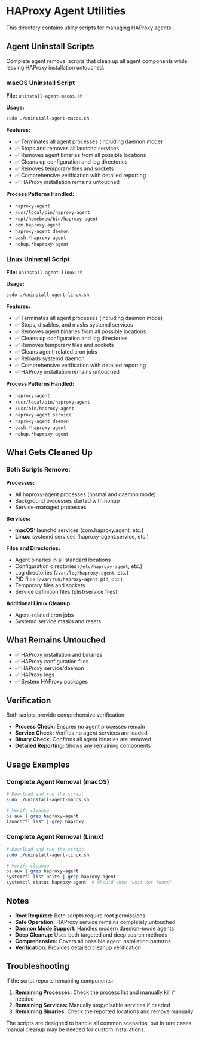 # HAProxy Agent Utilities

This directory contains utility scripts for managing HAProxy agents.

## Agent Uninstall Scripts

Complete agent removal scripts that clean up all agent components while leaving HAProxy installation untouched.

### macOS Uninstall Script

**File:** `uninstall-agent-macos.sh`

**Usage:**
```bash
sudo ./uninstall-agent-macos.sh
```

**Features:**
- ✅ Terminates all agent processes (including daemon mode)
- ✅ Stops and removes all launchd services
- ✅ Removes agent binaries from all possible locations
- ✅ Cleans up configuration and log directories
- ✅ Removes temporary files and sockets
- ✅ Comprehensive verification with detailed reporting
- ✅ HAProxy installation remains untouched

**Process Patterns Handled:**
- `haproxy-agent`
- `/usr/local/bin/haproxy-agent`
- `/opt/homebrew/bin/haproxy-agent`
- `com.haproxy.agent`
- `haproxy-agent daemon`
- `bash.*haproxy-agent`
- `nohup.*haproxy-agent`

### Linux Uninstall Script

**File:** `uninstall-agent-linux.sh`

**Usage:**
```bash
sudo ./uninstall-agent-linux.sh
```

**Features:**
- ✅ Terminates all agent processes (including daemon mode)
- ✅ Stops, disables, and masks systemd services
- ✅ Removes agent binaries from all possible locations
- ✅ Cleans up configuration and log directories
- ✅ Removes temporary files and sockets
- ✅ Cleans agent-related cron jobs
- ✅ Reloads systemd daemon
- ✅ Comprehensive verification with detailed reporting
- ✅ HAProxy installation remains untouched

**Process Patterns Handled:**
- `haproxy-agent`
- `/usr/local/bin/haproxy-agent`
- `/usr/bin/haproxy-agent`
- `haproxy-agent.service`
- `haproxy-agent daemon`
- `bash.*haproxy-agent`
- `nohup.*haproxy-agent`

## What Gets Cleaned Up

### Both Scripts Remove:

**Processes:**
- All haproxy-agent processes (normal and daemon mode)
- Background processes started with nohup
- Service-managed processes

**Services:**
- **macOS:** launchd services (com.haproxy.agent, etc.)
- **Linux:** systemd services (haproxy-agent.service, etc.)

**Files and Directories:**
- Agent binaries in all standard locations
- Configuration directories (`/etc/haproxy-agent`, etc.)
- Log directories (`/var/log/haproxy-agent`, etc.)
- PID files (`/var/run/haproxy-agent.pid`, etc.)
- Temporary files and sockets
- Service definition files (plist/service files)

**Additional Linux Cleanup:**
- Agent-related cron jobs
- Systemd service masks and resets

## What Remains Untouched

- ✅ HAProxy installation and binaries
- ✅ HAProxy configuration files
- ✅ HAProxy service/daemon
- ✅ HAProxy logs
- ✅ System HAProxy packages

## Verification

Both scripts provide comprehensive verification:

- **Process Check:** Ensures no agent processes remain
- **Service Check:** Verifies no agent services are loaded
- **Binary Check:** Confirms all agent binaries are removed
- **Detailed Reporting:** Shows any remaining components

## Usage Examples

### Complete Agent Removal (macOS)
```bash
# Download and run the script
sudo ./uninstall-agent-macos.sh

# Verify cleanup
ps aux | grep haproxy-agent
launchctl list | grep haproxy
```

### Complete Agent Removal (Linux)
```bash
# Download and run the script
sudo ./uninstall-agent-linux.sh

# Verify cleanup
ps aux | grep haproxy-agent
systemctl list-units | grep haproxy-agent
systemctl status haproxy-agent  # Should show "Unit not found"
```

## Notes

- **Root Required:** Both scripts require root permissions
- **Safe Operation:** HAProxy service remains completely untouched
- **Daemon Mode Support:** Handles modern daemon-mode agents
- **Deep Cleanup:** Uses both targeted and deep search methods
- **Comprehensive:** Covers all possible agent installation patterns
- **Verification:** Provides detailed cleanup verification

## Troubleshooting

If the script reports remaining components:

1. **Remaining Processes:** Check the process list and manually kill if needed
2. **Remaining Services:** Manually stop/disable services if needed
3. **Remaining Binaries:** Check the reported locations and remove manually

The scripts are designed to handle all common scenarios, but in rare cases manual cleanup may be needed for custom installations.

